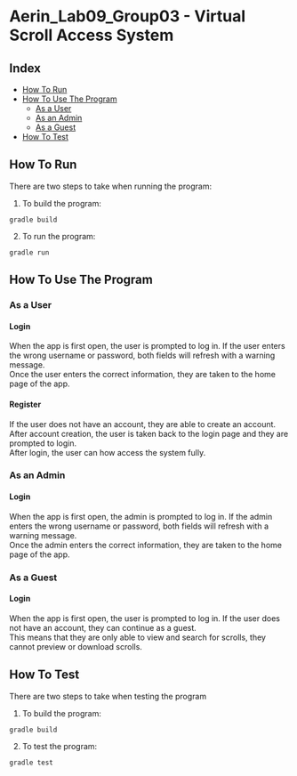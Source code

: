 # Aerin_Lab09_Group03 - Virtual Scroll Access System

## Index 
- [How To Run](#how-to-run)
- [How To Use The Program](#how-to-use-the-program)
  - [As a User](#as-a-user)
  - [As an Admin](#as-an-admin)
  - [As a Guest](#as-a-guest)
- [How To Test](#how-to-test)


## How To Run
There are two steps to take when running the program:
1. To build the program:
```
gradle build
```
2. To run the program:
```
gradle run
```

## How To Use The Program
### As a User
#### Login 
When the app is first open, the user is prompted to log in. If the user enters the wrong username or password, both fields will refresh with a warning message.\
Once the user enters the correct information, they are taken to the home page of the app. 

#### Register
If the user does not have an account, they are able to create an account.\
After account creation, the user is taken back to the login page and they are prompted to login.\
After login, the user can how access the system fully.

### As an Admin
#### Login
When the app is first open, the admin is prompted to log in. If the admin enters the wrong username or password, both fields will refresh with a warning message.\
Once the admin enters the correct information, they are taken to the home page of the app. 

### As a Guest
#### Login
When the app is first open, the user is prompted to log in. If the user does not have an account, they can continue as a guest.\
This means that they are only able to view and search for scrolls, they cannot preview or download scrolls.

## How To Test
There are two steps to take when testing the program
1. To build the program:
```
gradle build
```
2. To test the program:
```
gradle test
```
